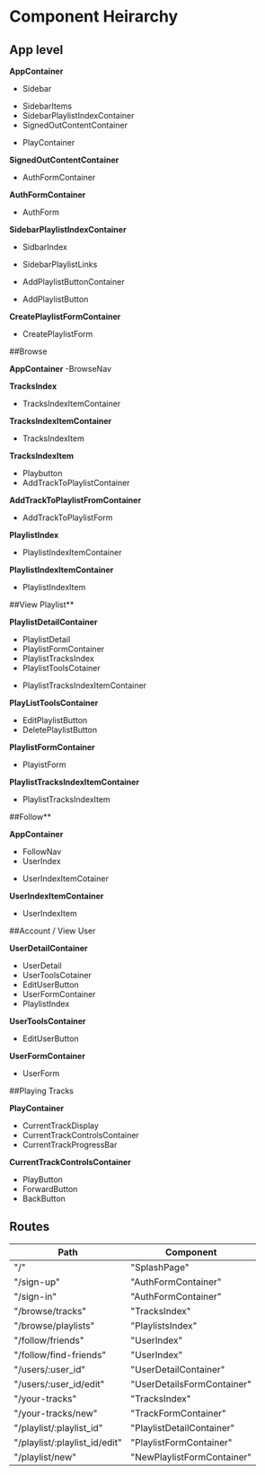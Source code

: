 # Component Heirarchy

## App level

**AppContainer**
 - Sidebar
  + SidebarItems
  + SidebarPlaylistIndexContainer
  + SignedOutContentContainer
 - PlayContainer
 
**SignedOutContentContainer**
 - AuthFormContainer
 
**AuthFormContainer**
 - AuthForm
 
**SidebarPlaylistIndexContainer**
 - SidbarIndex
  + SidebarPlaylistLinks
 - AddPlaylistButtonContainer
  + AddPlaylistButton

**CreatePlaylistFormContainer**
 - CreatePlaylistForm

##Browse

**AppContainer**
 -BrowseNav

**TracksIndex**
 - TracksIndexItemContainer

**TracksIndexItemContainer**
 - TracksIndexItem

**TracksIndexItem**
 - Playbutton
 - AddTrackToPlaylistContainer

**AddTrackToPlaylistFromContainer**
 - AddTrackToPlaylistForm

**PlaylistIndex**
 - PlaylistIndexItemContainer

**PlaylistIndexItemContainer**
 - PlaylistIndexItem

##View Playlist**

**PlaylistDetailContainer**
 - PlaylistDetail
 - PlaylistFormContainer
 - PlaylistTracksIndex
 - PlaylistToolsCotainer
  + PlaylistTracksIndexItemContainer

**PlayListToolsContainer**
 - EditPlaylistButton
 - DeletePlaylistButton
 
**PlaylistFormContainer**
 - PlayistForm
 
**PlaylistTracksIndexItemContainer**
 - PlaylistTracksIndexItem
 
##Follow**

**AppContainer**
- FollowNav
- UserIndex
 + UserIndexItemCotainer

**UserIndexItemContainer**
 - UserIndexItem

##Account / View User
 
**UserDetailContainer**
 - UserDetail
 - UserToolsCotainer
 - EditUserButton
 - UserFormContainer
 - PlaylistIndex

**UserToolsContainer**
 - EditUserButton
 
**UserFormContainer**
 - UserForm

##Playing Tracks

**PlayContainer**
 - CurrentTrackDisplay
 - CurrentTrackControlsContainer
 - CurrentTrackProgressBar
 
**CurrentTrackControlsContainer**
 - PlayButton
 - ForwardButton
 - BackButton


## Routes

|Path   | Component   | 
|-------|-------------|
| "/" | "SplashPage" |
| "/sign-up" | "AuthFormContainer" |
| "/sign-in" | "AuthFormContainer" |
| "/browse/tracks" | "TracksIndex" |
| "/browse/playlists" | "PlaylistsIndex" |
| "/follow/friends" | "UserIndex" |
| "/follow/find-friends" | "UserIndex" |
| "/users/:user_id" | "UserDetailContainer" |
| "/users/:user_id/edit" | "UserDetailsFormContainer" |
| "/your-tracks" | "TracksIndex" |
| "/your-tracks/new" | "TrackFormContainer" |
| "/playlist/:playlist_id" | "PlaylistDetailContainer" |
| "/playlist/:playlist_id/edit" | "PlaylistFormContainer" |
| "/playlist/new" | "NewPlaylistFormContainer" |


